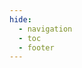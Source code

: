 ```yaml
---
hide:
  - navigation
  - toc
  - footer
---
```


# 

<object data="../pdf/CV.pdf" type="application/pdf" width="100%" height="1500">
</object>